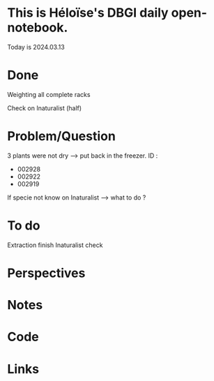 # This is Héloïse's DBGI daily open-notebook.

Today is 2024.03.13

# Done
Weighting all complete racks

Check on Inaturalist (half)
# Problem/Question
3 plants were not dry --> put back in the freezer. 
ID :
* 002928
* 002922
* 002919

If specie not know on Inaturalist --> what to do ?
# To do 
Extraction 
finish Inaturalist check
# Perspectives

# Notes

# Code

# Links